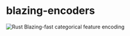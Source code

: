 # blazing-encoders
![Rust](https://github.com/kdubovikov/blazing-encoders/workflows/Rust/badge.svg)
Blazing-fast categorical feature encoding
